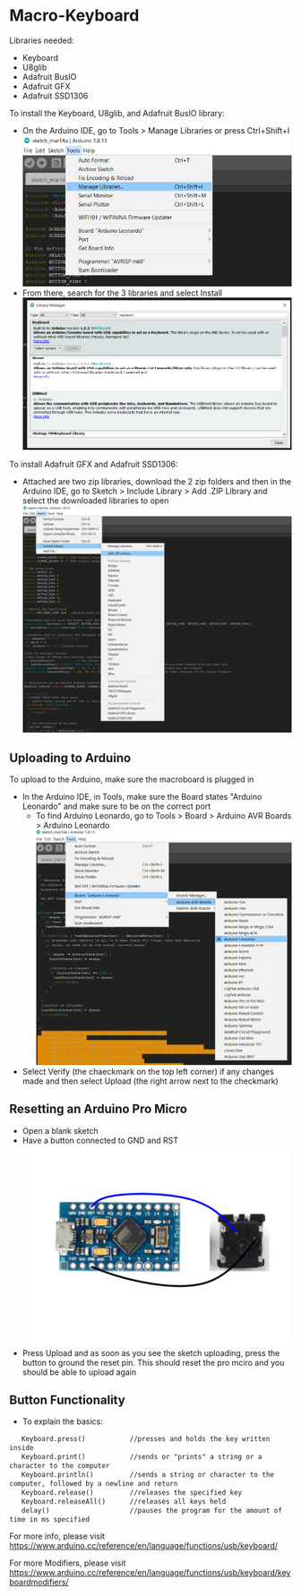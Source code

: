 # Macro-Keyboard

Libraries needed:
  - Keyboard
  - U8glib
  - Adafruit BusIO
  - Adafruit GFX
  - Adafruit SSD1306
  
To install the Keyboard, U8glib, and Adafruit BusIO library:
  - On the Arduino IDE, go to Tools > Manage Libraries or press Ctrl+Shift+I
  ![Manage Lib](https://github.com/Jtorres68/Macro-Keyboard/blob/master/pic/ManageLib.png)
  - From there, search for the 3 libraries and select Install
  ![Example install](https://github.com/Jtorres68/Macro-Keyboard/blob/master/pic/exampleLib.png)
  
To install Adafruit GFX and Adafruit SSD1306:
  - Attached are two zip libraries, download the 2 zip folders and then in the Arduino IDE, go to Sketch > Include Library > Add .ZIP Library and select the downloaded libraries to open
  ![Example Zip install](https://github.com/Jtorres68/Macro-Keyboard/blob/master/pic/AddZipLib.png)
  
## Uploading to Arduino
  To upload to the Arduino, make sure the macroboard is plugged in
  - In the Arduino IDE, in Tools, make sure the Board states "Arduino Leonardo" and make sure to be on the correct port
    - To find Arduino Leonardo, go to Tools > Board > Arduino AVR Boards > Arduino Leonardo
    ![Board Selection](https://github.com/Jtorres68/Macro-Keyboard/blob/master/pic/Board.png)
  - Select Verify (the chaeckmark on the top left corner) if any changes made and then select Upload (the right arrow next to the checkmark)
  
## Resetting an Arduino Pro Micro
  - Open a blank sketch
  - Have a button connected to GND and RST
  ![Reset Button](https://github.com/Jtorres68/Macro-Keyboard/blob/master/pic/Rest.png)
  - Press Upload and as soon as you see the sketch uploading, press the button to ground the reset pin. This should reset the pro mciro and you should be able to upload again
  
## Button Functionality
  - To explain the basics:
  ```
     Keyboard.press()           //presses and holds the key written inside
     Keyboard.print()           //sends or "prints" a string or a character to the computer 
     Keyboard.println()         //sends a string or character to the computer, followed by a newline and return
     Keyboard.release()         //releases the specified key
     Keyboard.releaseAll()      //releases all keys held  
     delay()                    //pauses the program for the amount of time in ms specified
   ```

   For more info, please visit https://www.arduino.cc/reference/en/language/functions/usb/keyboard/
   
   For more Modifiers, please visit https://www.arduino.cc/reference/en/language/functions/usb/keyboard/keyboardmodifiers/
